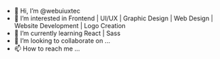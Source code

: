 - 👋 Hi, I’m @webuiuxtec
- 👀 I’m interested in Frontend | UI/UX | Graphic Design | Web Design | Website Development | Logo Creation 
- 🌱 I’m currently learning React | Sass
- 💞️ I’m looking to collaborate on ...
- 📫 How to reach me ...

<!---
webuiuxtec/webuiuxtec is a ✨ special ✨ repository because its `README.md` (this file) appears on your GitHub profile.
You can click the Preview link to take a look at your changes.
--->
